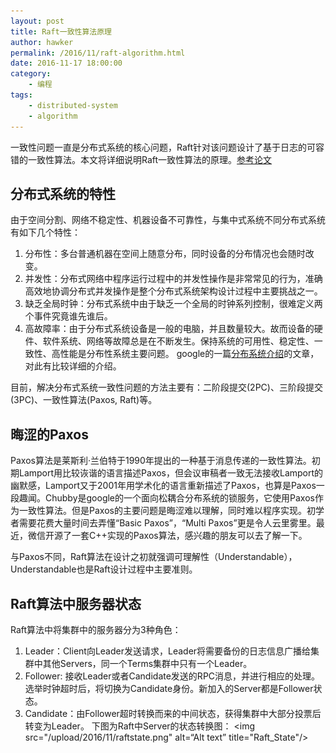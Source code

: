 ```yaml
---
layout: post
title: Raft一致性算法原理
author: hawker
permalink: /2016/11/raft-algorithm.html
date: 2016-11-17 18:00:00
category:
    - 编程
tags:
    - distributed-system
    - algorithm
---
```

一致性问题一直是分布式系统的核心问题，Raft针对该问题设计了基于日志的可容错的一致性算法。本文将详细说明Raft一致性算法的原理。[参考论文](https://pdos.csail.mit.edu/6.824/papers/raft-extended.pdf)

## 分布式系统的特性
由于空间分割、网络不稳定性、机器设备不可靠性，与集中式系统不同分布式系统有如下几个特性：
1. 分布性：多台普通机器在空间上随意分布，同时设备的分布情况也会随时改变。
2. 并发性：分布式网络中程序运行过程中的并发性操作是非常常见的行为，准确高效地协调分布式并发操作是整个分布式系统架构设计过程中主要挑战之一。
3. 缺乏全局时钟：分布式系统中由于缺乏一个全局的时钟系列控制，很难定义两个事件究竟谁先谁后。
4. 高故障率：由于分布式系统设备是一般的电脑，并且数量较大。故而设备的硬件、软件系统、网络等故障总是在不断发生。保持系统的可用性、稳定性、一致性、高性能是分布性系统主要问题。
google的一篇[分布系统介绍](http://www.hpcs.cs.tsukuba.ac.jp/~tatebe/lecture/h23/dsys/dsd-tutorial.html)的文章，对此有比较详细的介绍。


目前，解决分布式系统一致性问题的方法主要有：二阶段提交(2PC)、三阶段提交(3PC)、一致性算法(Paxos, Raft)等。


## 晦涩的Paxos
Paxos算法是莱斯利·兰伯特于1990年提出的一种基于消息传递的一致性算法。初期Lamport用比较诙谐的语言描述Paxos，但会议审稿者一致无法接收Lamport的幽默感，Lamport又于2001年用学术化的语言重新描述了Paxos，也算是Paxos一段趣闻。Chubby是google的一个面向松耦合分布系统的锁服务，它使用Paxos作为一致性算法。但是Paxos的主要问题是晦涩难以理解，同时难以程序实现。初学者需要花费大量时间去弄懂“Basic Paxos”，“Multi Paxos”更是令人云里雾里。最近，微信开源了一套C++实现的Paxos算法，感兴趣的朋友可以去了解一下。

与Paxos不同，Raft算法在设计之初就强调可理解性（Understandable），Understandable也是Raft设计过程中主要准则。

## Raft算法中服务器状态

Raft算法中将集群中的服务器分为3种角色：
1. Leader：Client向Leader发送请求，Leader将需要备份的日志信息广播给集群中其他Servers，同一个Terms集群中只有一个Leader。
2. Follower: 接收Leader或者Candidate发送的RPC消息，并进行相应的处理。选举时钟超时后，将切换为Candidate身份。新加入的Server都是Follower状态。
3. Candidate：由Follower超时转换而来的中间状态，获得集群中大部分投票后转变为Leader。
下图为Raft中Server的状态转换图：
<img src="/upload/2016/11/raftstate.png" alt=“Alt text” title="Raft_State"/>
